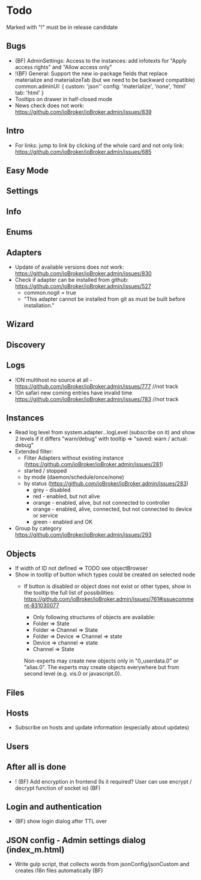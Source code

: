 # Todo

Marked with "!" must be in release candidate

## Bugs
- (BF) AdminSettings: Access to the instances: add infotexts for "Apply access rights" and "Allow access only"
- !(BF) General: Support the new io-package fields that replace materialize and materializeTab (but we need to be backward compatible)
  common.adminUI: {
    custom: 'json''
    config: 'materialize', 'none', 'html'
    tab: 'html'
  }
- Tooltips on drawer in half-closed mode 
- News check does not work: https://github.com/ioBroker/ioBroker.admin/issues/839

## Intro
- For links: jump to link by clicking of the whole card and not only link: https://github.com/ioBroker/ioBroker.admin/issues/685

## Easy Mode

## Settings

## Info

## Enums

## Adapters
- Update of available versions does not work: https://github.com/ioBroker/ioBroker.admin/issues/830
- Check if adapter can be installed from github: https://github.com/ioBroker/ioBroker.admin/issues/527
  - common.nogit = true
  - "This adapter cannot be installed from git as must be built before installation."

## Wizard

## Discovery
## Logs
- !ON multihost no source at all - https://github.com/ioBroker/ioBroker.admin/issues/777 //not track
- !On safari new coming entries have invalid time https://github.com/ioBroker/ioBroker.admin/issues/783 //not track

## Instances
- Read log level from system.adapter.<adaptername>.<instance>.logLevel (subscribe on it) and show 2 levels if it differs "warn/debug" with tooltip => "saved: warn / actual: debug" 
- Extended filter: 
  - Filter Adapters without existing instance (https://github.com/ioBroker/ioBroker.admin/issues/281)
  - started / stopped
  - by mode (daemon/schedule/once/none)
  - by status (https://github.com/ioBroker/ioBroker.admin/issues/283)
      - grey - disabled
      - red - enabled, but not alive
      - orange - enabled, alive, but not connected to controller
      - orange - enabled, alive, connected, but not connected to device or service
      - green - enabled and OK
- Group by category https://github.com/ioBroker/ioBroker.admin/issues/293

## Objects
- If width of ID not defined => TODO see objectBrowser
- Show in tooltip of button which types could be created on selected node
  - If button is disabled or object does not exist or other types, show in the tooltip the full list of possibilities: https://github.com/ioBroker/ioBroker.admin/issues/761#issuecomment-831030077
    - Only following structures of objects are available:
    - Folder => State
    - Folder => Channel => State
    - Folder => Device => Channel => state
    - Device => channel => state
    - Channel => State

    Non-experts may create new objects only in "0_userdata.0" or "alias.0".
    The experts may create objects everywhere but from second level (e.g. vis.0 or javascript.0).
    
## Files

## Hosts
- Subscribe on hosts and update information (especially about updates)

## Users

## After all is done
- ! (BF) Add encryption in frontend (Is it required? User can use encrypt / decrypt function of socket io) (BF)

## Login and authentication
- (BF) show login dialog after TTL over

## JSON config - Admin settings dialog (index_m.html)
- Write gulp script, that collects words from jsonConfig/jsonCustom and creates i18n files automatically (BF)